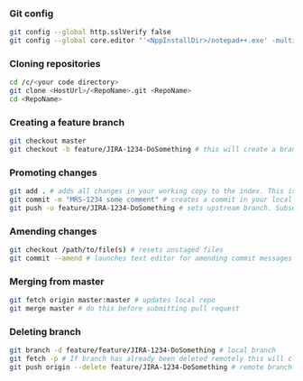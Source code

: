 ### Git config
```bash
git config --global http.sslVerify false
git config --global core.editor "'<NppInstallDir>/notepad++.exe' -multiInst -notabbar -nosession -noPlugin"
```
### Cloning repositories
```bash
cd /c/<your code directory>
git clone <HostUrl>/<RepoName>.git <RepoName>
cd <RepoName>
```
### Creating a feature branch
```bash
git checkout master
git checkout -b feature/JIRA-1234-DoSomething # this will create a branch in your local repo and check it out
```
### Promoting changes
```bash
git add . # adds all changes in your working copy to the index. This is known as staging
git commit -m "MRS-1234 some comment" # creates a commit in your local repository of all the changes in the index
git push -u feature/JIRA-1234-DoSomething # sets upstream branch. Subsequently just use git push
```
### Amending changes
```bash
git checkout /path/to/file(s) # resets unstaged files
git commit --amend # launches text editor for amending commit messages
```
### Merging from master
```bash
git fetch origin master:master # updates local repo
git merge master # do this before submitting pull request
```
### Deleting branch
```bash
git branch -d feature/feature/JIRA-1234-DoSomething # local branch
git fetch -p # If branch has already been deleted remotely this will clean up remote refs
git push origin --delete feature/JIRA-1234-DoSomething # remote branch
```
